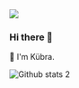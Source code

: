 <img src="https://media.licdn.com/dms/image/D4E16AQFglQr-TRLcbw/profile-displaybackgroundimage-shrink_350_1400/0/1697105131430?e=1703721600&v=beta&t=_zuPDR_gEDR8caakBmhyVG9INZB9GwzvJ2Dp1faOt90" width="auto">


### Hi there 👋
🌱 I'm Kübra. 


![Github stats 2](https://github-readme-stats.vercel.app/api?username=kesicikubra&show_icons=true&theme=radical)

